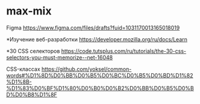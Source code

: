 # max-mix
Figma
	https://www.figma.com/files/drafts?fuid=1031170013165018019
	
*Изучение веб-разработки 
	https://developer.mozilla.org/ru/docs/Learn
	
*30 CSS селекторов https://code.tutsplus.com/ru/tutorials/the-30-css-selectors-you-must-memorize--net-16048

CSS-классах https://github.com/yoksel/common-words#%D1%8D%D0%BB%D0%B5%D0%BC%D0%B5%D0%BD%D1%82%D1%8B-%D1%83%D0%BF%D1%80%D0%B0%D0%B2%D0%BB%D0%B5%D0%BD%D0%B8%D1%8F


